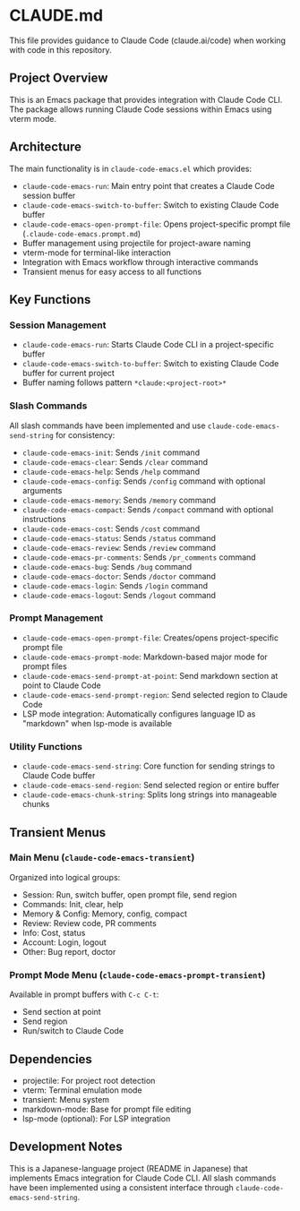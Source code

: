 # CLAUDE.md

This file provides guidance to Claude Code (claude.ai/code) when working with code in this repository.

## Project Overview

This is an Emacs package that provides integration with Claude Code CLI. The package allows running Claude Code sessions within Emacs using vterm mode.

## Architecture

The main functionality is in `claude-code-emacs.el` which provides:

- `claude-code-emacs-run`: Main entry point that creates a Claude Code session buffer
- `claude-code-emacs-switch-to-buffer`: Switch to existing Claude Code buffer
- `claude-code-emacs-open-prompt-file`: Opens project-specific prompt file (`.claude-code-emacs.prompt.md`)
- Buffer management using projectile for project-aware naming 
- vterm-mode for terminal-like interaction
- Integration with Emacs workflow through interactive commands
- Transient menus for easy access to all functions

## Key Functions

### Session Management
- `claude-code-emacs-run`: Starts Claude Code CLI in a project-specific buffer
- `claude-code-emacs-switch-to-buffer`: Switch to existing Claude Code buffer for current project
- Buffer naming follows pattern `*claude:<project-root>*`

### Slash Commands
All slash commands have been implemented and use `claude-code-emacs-send-string` for consistency:
- `claude-code-emacs-init`: Sends `/init` command
- `claude-code-emacs-clear`: Sends `/clear` command
- `claude-code-emacs-help`: Sends `/help` command
- `claude-code-emacs-config`: Sends `/config` command with optional arguments
- `claude-code-emacs-memory`: Sends `/memory` command
- `claude-code-emacs-compact`: Sends `/compact` command with optional instructions
- `claude-code-emacs-cost`: Sends `/cost` command
- `claude-code-emacs-status`: Sends `/status` command
- `claude-code-emacs-review`: Sends `/review` command
- `claude-code-emacs-pr-comments`: Sends `/pr_comments` command
- `claude-code-emacs-bug`: Sends `/bug` command
- `claude-code-emacs-doctor`: Sends `/doctor` command
- `claude-code-emacs-login`: Sends `/login` command
- `claude-code-emacs-logout`: Sends `/logout` command

### Prompt Management
- `claude-code-emacs-open-prompt-file`: Creates/opens project-specific prompt file
- `claude-code-emacs-prompt-mode`: Markdown-based major mode for prompt files
- `claude-code-emacs-send-prompt-at-point`: Send markdown section at point to Claude Code
- `claude-code-emacs-send-prompt-region`: Send selected region to Claude Code
- LSP mode integration: Automatically configures language ID as "markdown" when lsp-mode is available

### Utility Functions
- `claude-code-emacs-send-string`: Core function for sending strings to Claude Code buffer
- `claude-code-emacs-send-region`: Send selected region or entire buffer
- `claude-code-emacs-chunk-string`: Splits long strings into manageable chunks

## Transient Menus

### Main Menu (`claude-code-emacs-transient`)
Organized into logical groups:
- Session: Run, switch buffer, open prompt file, send region
- Commands: Init, clear, help
- Memory & Config: Memory, config, compact
- Review: Review code, PR comments
- Info: Cost, status
- Account: Login, logout
- Other: Bug report, doctor

### Prompt Mode Menu (`claude-code-emacs-prompt-transient`)
Available in prompt buffers with `C-c C-t`:
- Send section at point
- Send region
- Run/switch to Claude Code

## Dependencies

- projectile: For project root detection
- vterm: Terminal emulation mode
- transient: Menu system
- markdown-mode: Base for prompt file editing
- lsp-mode (optional): For LSP integration

## Development Notes

This is a Japanese-language project (README in Japanese) that implements Emacs integration for Claude Code CLI. All slash commands have been implemented using a consistent interface through `claude-code-emacs-send-string`.
